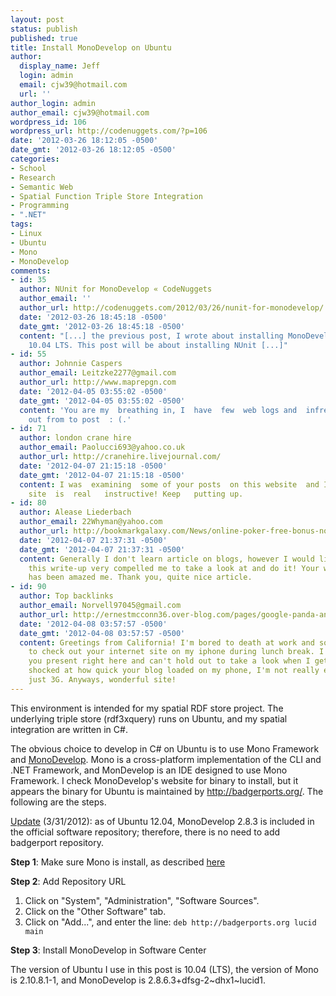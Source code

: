 ```yaml
---
layout: post
status: publish
published: true
title: Install MonoDevelop on Ubuntu
author:
  display_name: Jeff
  login: admin
  email: cjw39@hotmail.com
  url: ''
author_login: admin
author_email: cjw39@hotmail.com
wordpress_id: 106
wordpress_url: http://codenuggets.com/?p=106
date: '2012-03-26 18:12:05 -0500'
date_gmt: '2012-03-26 18:12:05 -0500'
categories:
- School
- Research
- Semantic Web
- Spatial Function Triple Store Integration
- Programming
- ".NET"
tags:
- Linux
- Ubuntu
- Mono
- MonoDevelop
comments:
- id: 35
  author: NUnit for MonoDevelop « CodeNuggets
  author_email: ''
  author_url: http://codenuggets.com/2012/03/26/nunit-for-monodevelop/
  date: '2012-03-26 18:45:18 -0500'
  date_gmt: '2012-03-26 18:45:18 -0500'
  content: "[...] the previous post, I wrote about installing MonoDevelop on Ubuntu
    10.04 LTS. This post will be about installing NUnit [...]"
- id: 55
  author: Johnnie Caspers
  author_email: Leitzke2277@gmail.com
  author_url: http://www.maprepgn.com
  date: '2012-04-05 03:55:02 -0500'
  date_gmt: '2012-04-05 03:55:02 -0500'
  content: 'You are my  breathing in, I  have  few  web logs and  infrequently  run
    out from to post  : (.'
- id: 71
  author: london crane hire
  author_email: Paolucci693@yahoo.co.uk
  author_url: http://cranehire.livejournal.com/
  date: '2012-04-07 21:15:18 -0500'
  date_gmt: '2012-04-07 21:15:18 -0500'
  content: I was  examining  some of your posts  on this website  and I think  this  web
    site  is  real   instructive! Keep   putting up.
- id: 80
  author: Alease Liederbach
  author_email: 22Whyman@yahoo.com
  author_url: http://bookmarkgalaxy.com/News/online-poker-free-bonus-no-deposit-via--thx-for-sharing-/
  date: '2012-04-07 21:37:31 -0500'
  date_gmt: '2012-04-07 21:37:31 -0500'
  content: Generally I don't learn article on blogs, however I would like to say that
    this write-up very compelled me to take a look at and do it! Your writing taste
    has been amazed me. Thank you, quite nice article.
- id: 90
  author: Top backlinks
  author_email: Norvell97045@gmail.com
  author_url: http://ernestmcconn36.over-blog.com/pages/google-panda-and-search-engine-optimization-procedures-6877116.html
  date: '2012-04-08 03:57:57 -0500'
  date_gmt: '2012-04-08 03:57:57 -0500'
  content: Greetings from California! I'm bored to death at work and so i decided
    to check out your internet site on my iphone during lunch break. I love the data
    you present right here and can't hold out to take a look when I get home. I'm
    shocked at how quick your blog loaded on my phone, I'm not really even using WIFI,
    just 3G. Anyways, wonderful site!
---
```

This environment is intended for my spatial RDF store project. The underlying triple store (rdf3xquery) runs on Ubuntu, and my spatial integration are written in C#.

The obvious choice to develop in C# on Ubuntu is to use Mono Framework and <a href="http://monodevelop.com">MonoDevelop</a>. Mono is a cross-platform implementation of the CLI and .NET Framework, and MonDevelop is an IDE designed to use Mono Framework. I check MonoDevelop's website for binary to install, but it appears the binary for Ubuntu is maintained by <a href="http://badgerports.org/">http://badgerports.org/</a>. The following are the steps.

<u>Update</u> (3/31/2012): as of Ubuntu 12.04, MonoDevelop 2.8.3 is included in the official software repository; therefore, there is no need to add badgerport repository.

**Step 1**: Make sure Mono is install, as described <a href="http://codenuggets.com/wp-admin/post.php?post=150&action=edit&message=1"> here</a>

**Step 2**: Add Repository URL

1. Click on "System", "Administration", "Software Sources".
2. Click on the "Other Software" tab.
3. Click on "Add...", and enter the line: `deb http://badgerports.org lucid main`

**Step 3**: Install MonoDevelop in Software Center

The version of Ubuntu I use in this post is 10.04 (LTS), the version of Mono is 2.10.8.1-1, and MonoDevelop is 2.8.6.3+dfsg-2~dhx1~lucid1. 


